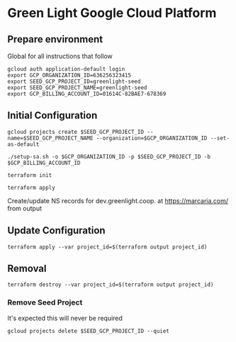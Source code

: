 # Green Light Google Cloud Platform

## Prepare environment

Global for all instructions that follow

    gcloud auth application-default login
    export GCP_ORGANIZATION_ID=636256323415
    export SEED_GCP_PROJECT_ID=greenlight-seed
    export SEED_GCP_PROJECT_NAME=greenlight-seed
    export GCP_BILLING_ACCOUNT_ID=01614C-82BAE7-678369

## Initial Configuration
    
    gcloud projects create $SEED_GCP_PROJECT_ID --name=$SEED_GCP_PROJECT_NAME --organization=$GCP_ORGANIZATION_ID --set-as-default

    ./setup-sa.sh -o $GCP_ORGANIZATION_ID -p $SEED_GCP_PROJECT_ID -b $GCP_BILLING_ACCOUNT_ID

    terraform init

    terraform apply

Create/update NS records for dev.greenlight.coop. at https://marcaria.com/ from output

## Update Configuration

    terraform apply --var project_id=$(terraform output project_id)

## Removal

    terraform destroy --var project_id=$(terraform output project_id)

### Remove Seed Project

It's expected this will never be required

    gcloud projects delete $SEED_GCP_PROJECT_ID --quiet